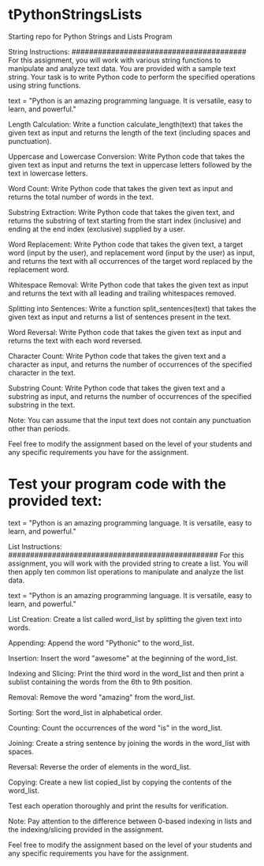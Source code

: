 # tPythonStringsLists
Starting repo for Python Strings and Lists Program

String Instructions: 
########################################
For this assignment, you will work with various string functions to manipulate and analyze text data. You are provided with a sample text string. Your task is to write Python code to perform the specified operations using string functions.

text = "Python is an amazing programming language. It is versatile, easy to learn, and powerful."

Length Calculation: Write a function calculate_length(text) that takes the given text as input and returns the length of the text (including spaces and punctuation).

Uppercase and Lowercase Conversion: Write Python code that takes the given text as input and returns the text in uppercase letters followed by the text in lowercase letters.

Word Count: Write Python code that takes the given text as input and returns the total number of words in the text.

Substring Extraction: Write Python code that takes the given text, and returns the substring of text starting from the start index (inclusive) and ending at the end index (exclusive) supplied by a user.

Word Replacement: Write Python code that takes the given text, a target word (input by the user), and replacement word (input by the user) as input, and returns the text with all occurrences of the target word replaced by the replacement word.

Whitespace Removal: Write Python code that takes the given text as input and returns the text with all leading and trailing whitespaces removed.

Splitting into Sentences: Write a function split_sentences(text) that takes the given text as input and returns a list of sentences present in the text.

Word Reversal: Write Python code that takes the given text as input and returns the text with each word reversed.

Character Count: Write Python code that takes the given text and a character as input, and returns the number of occurrences of the specified character in the text.

Substring Count: Write Python code that takes the given text and a substring as input, and returns the number of occurrences of the specified substring in the text.

Note: You can assume that the input text does not contain any punctuation other than periods.

Feel free to modify the assignment based on the level of your students and any specific requirements you have for the assignment.

# Test your program code with the provided text:
text = "Python is an amazing programming language. It is versatile, easy to learn, and powerful."

List Instructions:
################################################
For this assignment, you will work with the provided string to create a list. You will then apply ten common list operations to manipulate and analyze the list data.

text = "Python is an amazing programming language. It is versatile, easy to learn, and powerful."

List Creation: Create a list called word_list by splitting the given text into words.

Appending: Append the word "Pythonic" to the word_list.

Insertion: Insert the word "awesome" at the beginning of the word_list.

Indexing and Slicing: Print the third word in the word_list and then print a sublist containing the words from the 6th to 9th position.

Removal: Remove the word "amazing" from the word_list.

Sorting: Sort the word_list in alphabetical order.

Counting: Count the occurrences of the word "is" in the word_list.

Joining: Create a string sentence by joining the words in the word_list with spaces.

Reversal: Reverse the order of elements in the word_list.

Copying: Create a new list copied_list by copying the contents of the word_list.

Test each operation thoroughly and print the results for verification.

Note: Pay attention to the difference between 0-based indexing in lists and the indexing/slicing provided in the assignment.

Feel free to modify the assignment based on the level of your students and any specific requirements you have for the assignment.








